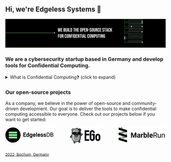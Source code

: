## Hi, we're Edgeless Systems 👋

![Edgeless Systems](/images/ES_banner.png)

### We are a cybersecurity startup based in Germany and develop tools for Confidential Computing.

<details> 
    <summary>What is Confidential Computing❓ (click to expand)</summary>
    <br>
    <ul>
    <li>Confidential Computing is a security paradigm that enables 🔐 encrypted and 🔎 verifiable processing of sensitive data at any scale.</li>
    <li>With it, ☁ cloud workloads finally become end-to-end secure and end-to-end verifiable!</li>
    <li>We have built a range of 💡 easy-to-use, ⭐ open-source tools that make confidential computing accessible to everyone, check 'em out below!</li>
    <li>Visit our friends at the <a href="https://confidentialcomputing.io">Confidential Computing Consortium</a> to find out more about all things CC.
    </ul>
</details>

### Our open-source projects

As a company, we believe in the power of open-source and community-driven development. Our goal is to deliver the tools to make confidential computing accessible to everyone. Check out our projects below if you want to get started:

<a href="https://github.com/edgelesssys/edgelessdb"><img align="left" src="/images/EDB.png" alt="EDB banner" width="30%" style="max-width: 100%"></a> 
<a href="https://github.com/edgelesssys/marblerun"><img align="right" src="/images/MarbleRun.png" alt="MarbleRun banner" width="30%" style="max-width: 100%"></a>
<p align="center"><a href="https://github.com/edgelesssys/ego"><img src="/images/EGo.svg" alt="EGo banner" width="20%" style="max-width: 100%"></a></p> 

<sub>[2022, Bochum, Germany](https://goo.gl/maps/VF9qjVtjzE8KT9jz6)</sub>
